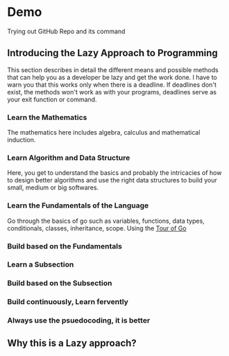 # Demo


Trying out GitHub Repo and its command

## Introducing the Lazy Approach to Programming

This section describes in detail the different means and possible methods that can help you as a developer be lazy and get the work done. I have to warn you that this works only when there is a deadline. If deadlines don't exist, the methods won't work as with your programs, deadlines serve as your exit function or command.

### Learn the Mathematics

The mathematics here includes algebra, calculus and mathematical induction.

### Learn Algorithm and Data Structure

Here, you get to understand the basics and probably the intricacies of how to design better algorithms and use the right data structures to build your small, medium or big softwares.

### Learn the Fundamentals of the Language

Go through the basics of go such as variables, functions, data types, conditionals, classes, inheritance, scope. Using the [Tour of Go](https://tour.golang.org/welcome/1)

### Build based on the Fundamentals

### Learn a Subsection

### Build based on the Subsection

### Build continuously, Learn fervently

### Always use the psuedocoding, it is better

## Why this is a Lazy approach?
